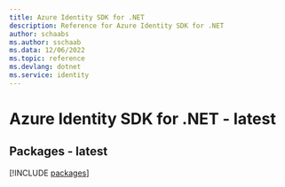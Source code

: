 ```yaml
---
title: Azure Identity SDK for .NET
description: Reference for Azure Identity SDK for .NET
author: schaabs
ms.author: sschaab
ms.data: 12/06/2022
ms.topic: reference
ms.devlang: dotnet
ms.service: identity
---
```

# Azure Identity SDK for .NET - latest
## Packages - latest
[!INCLUDE [packages](identity-index.md)]